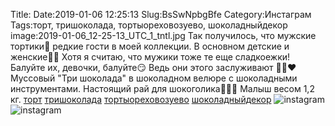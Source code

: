 Title:
Date:2019-01-06 12:25:13
Slug:BsSwNpbgBfe
Category:Инстаграм
Tags:торт, тришоколада, тортыореховозуево, шоколадныйдекор
image:2019-01-06_12-25-13_UTC_1_tntl.jpg
Так получилось, что мужские тортики🧔 редкие гости в моей коллекции. В основном детские и женские👶👧
Хотя я считаю, что мужики тоже те еще сладкоежки! Балуйте их, девочки, балуйте😏
Ведь они этого заслуживают 💏💋❤ Муссовый "Три шоколада" в шоколадном велюре с шоколадными инструментами. Настоящий рай для шокоголика🍫🍫🍫
Малыш весом 1,2 кг.
[торт]({tag}торт) [тришоколада]({tag}тришоколада)
[тортыореховозуево]({tag}тортыореховозуево) [шоколадныйдекор]({tag}шоколадныйдекор)
![instagram]({attach}images/2019-01-06_12-25-13_UTC_1.jpg)
![instagram]({attach}images/2019-01-06_12-25-13_UTC_2.jpg)
